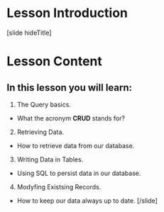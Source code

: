 # Lesson Introduction

[slide hideTitle]

# Lesson Content

## In this lesson you will learn:

1. The Query basics.
 - What the acronym **CRUD** stands for?

2. Retrieving Data.
 - How to retrieve data from our database.

3. Writing Data in Tables.
 - Using SQL to persist data in our database.

4. Modyfing Existsing Records. 
 - How to keep our data always up to date.
[/slide]